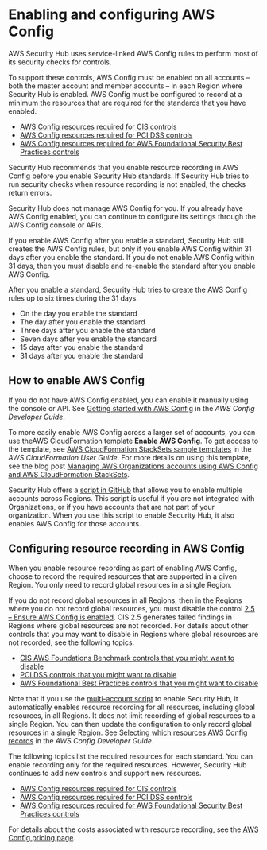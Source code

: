 # Enabling and configuring AWS Config<a name="securityhub-prereq-config"></a>

AWS Security Hub uses service\-linked AWS Config rules to perform most of its security checks for controls\.

To support these controls, AWS Config must be enabled on all accounts – both the master account and member accounts – in each Region where Security Hub is enabled\. AWS Config must be configured to record at a minimum the resources that are required for the standards that you have enabled\.
+ [AWS Config resources required for CIS controls](securityhub-standards-cis-config-resources.md)
+ [AWS Config resources required for PCI DSS controls](securityhub-standards-pci-config-resources.md)
+ [AWS Config resources required for AWS Foundational Security Best Practices controls](standards-fsbp-config-resources.md)

Security Hub recommends that you enable resource recording in AWS Config before you enable Security Hub standards\. If Security Hub tries to run security checks when resource recording is not enabled, the checks return errors\.

Security Hub does not manage AWS Config for you\. If you already have AWS Config enabled, you can continue to configure its settings through the AWS Config console or APIs\.

If you enable AWS Config after you enable a standard, Security Hub still creates the AWS Config rules, but only if you enable AWS Config within 31 days after you enable the standard\. If you do not enable AWS Config within 31 days, then you must disable and re\-enable the standard after you enable AWS Config\.

After you enable a standard, Security Hub tries to create the AWS Config rules up to six times during the 31 days\.
+ On the day you enable the standard
+ The day after you enable the standard
+ Three days after you enable the standard
+ Seven days after you enable the standard
+ 15 days after you enable the standard
+ 31 days after you enable the standard

## How to enable AWS Config<a name="config-how-to-enable"></a>

If you do not have AWS Config enabled, you can enable it manually using the console or API\. See [Getting started with AWS Config](https://docs.aws.amazon.com/config/latest/developerguide/getting-started.html) in the *AWS Config Developer Guide*\.

To more easily enable AWS Config across a larger set of accounts, you can use theAWS CloudFormation template **Enable AWS Config**\. To get access to the template, see [AWS CloudFormation StackSets sample templates](https://docs.aws.amazon.com/AWSCloudFormation/latest/UserGuide/stacksets-sampletemplates.html) in the *AWS CloudFormation User Guide*\. For more details on using this template, see the blog post [Managing AWS Organizations accounts using AWS Config and AWS CloudFormation StackSets](http://aws.amazon.com/blogs/mt/managing-aws-organizations-accounts-using-aws-config-and-aws-cloudformation-stacksets/)\.

Security Hub offers a [script in GitHub](https://github.com/awslabs/aws-securityhub-multiaccount-scripts) that allows you to enable multiple accounts across Regions\. This script is useful if you are not integrated with Organizations, or if you have accounts that are not part of your organization\. When you use this script to enable Security Hub, it also enables AWS Config for those accounts\.

## Configuring resource recording in AWS Config<a name="config-resource-recording"></a>

When you enable resource recording as part of enabling AWS Config, choose to record the required resources that are supported in a given Region\. You only need to record global resources in a single Region\.

If you do not record global resources in all Regions, then in the Regions where you do not record global resources, you must disable the control [2\.5 – Ensure AWS Config is enabled](securityhub-cis-controls.md#securityhub-cis-controls-2.5)\. CIS 2\.5 generates failed findings in Regions where global resources are not recorded\. For details about other controls that you may want to disable in Regions where global resources are not recorded, see the following topics\.
+ [CIS AWS Foundations Benchmark controls that you might want to disable](securityhub-standards-cis-to-disable.md)
+ [PCI DSS controls that you might want to disable](securityhub-standards-pcidss-to-disable.md)
+ [AWS Foundational Best Practices controls that you might want to disable](securityhub-standards-fsbp-to-disable.md)

Note that if you use the [multi\-account script](https://github.com/awslabs/aws-securityhub-multiaccount-scripts) to enable Security Hub, it automatically enables resource recording for all resources, including global resources, in all Regions\. It does not limit recording of global resources to a single Region\. You can then update the configuration to only record global resources in a single Region\. See [Selecting which resources AWS Config records](https://docs.aws.amazon.com/config/latest/developerguide/select-resources.html) in the *AWS Config Developer Guide*\.

The following topics list the required resources for each standard\. You can enable recording only for the required resources\. However, Security Hub continues to add new controls and support new resources\.
+ [AWS Config resources required for CIS controls](securityhub-standards-cis-config-resources.md)
+ [AWS Config resources required for PCI DSS controls](securityhub-standards-pci-config-resources.md)
+ [AWS Config resources required for AWS Foundational Security Best Practices controls](standards-fsbp-config-resources.md)

For details about the costs associated with resource recording, see the [AWS Config pricing page](http://aws.amazon.com/config/pricing/)\.